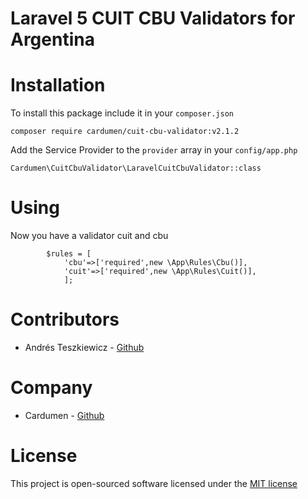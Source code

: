 Laravel 5 CUIT CBU Validators for Argentina
============================================

# Installation

To install this package include it in your `composer.json`

```
composer require cardumen/cuit-cbu-validator:v2.1.2
```

Add the Service Provider to the `provider` array in your `config/app.php`

```
Cardumen\CuitCbuValidator\LaravelCuitCbuValidator::class
```

# Using

Now you have a validator cuit and cbu

```
		$rules = [
            'cbu'=>['required',new \App\Rules\Cbu()],
            'cuit'=>['required',new \App\Rules\Cuit()],
            ];
```



# Contributors

- Andrés Teszkiewicz - [Github](https://github.com/ateszki)

# Company

- Cardumen         - [Github](https://github.com/desarrollo-cooperativo)

# License

This project is open-sourced software licensed under the [MIT 
license](https://opensource.org/licenses/MIT)
